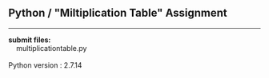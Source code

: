 ## Python / "Miltiplication Table" Assignment

----

**submit files:**<br />
&nbsp;&nbsp;&nbsp;&nbsp;multiplicationtable.py<br />
<br />
Python version : 2.7.14<br />
<br />